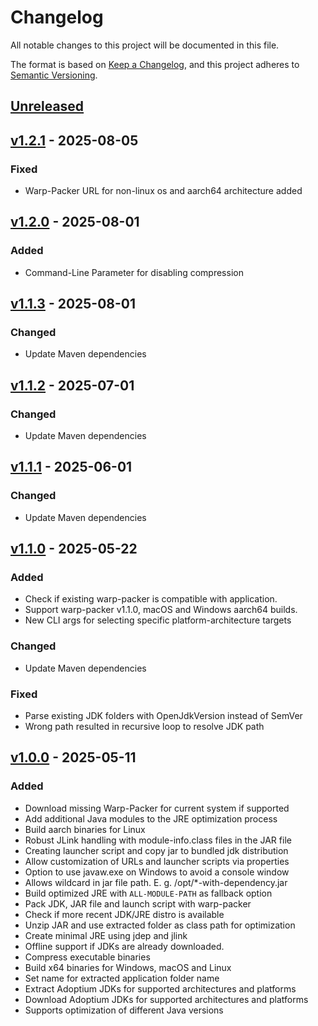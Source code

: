 # Changelog

All notable changes to this project will be documented in this file.

The format is based on [Keep a Changelog](https://keepachangelog.com/en/1.0.0/),
and this project adheres to [Semantic Versioning](https://semver.org/spec/v2.0.0.html).

## [Unreleased]

## [v1.2.1] - 2025-08-05
### Fixed
- Warp-Packer URL for non-linux os and aarch64 architecture added

## [v1.2.0] - 2025-08-01
### Added
- Command-Line Parameter for disabling compression

## [v1.1.3] - 2025-08-01
### Changed
- Update Maven dependencies

## [v1.1.2] - 2025-07-01
### Changed
- Update Maven dependencies

## [v1.1.1] - 2025-06-01
### Changed
- Update Maven dependencies

## [v1.1.0] - 2025-05-22
### Added
- Check if existing warp-packer is compatible with application.
- Support warp-packer v1.1.0, macOS and Windows aarch64 builds.
- New CLI args for selecting specific platform-architecture targets

### Changed
- Update Maven dependencies

### Fixed
- Parse existing JDK folders with OpenJdkVersion instead of SemVer
- Wrong path resulted in recursive loop to resolve JDK path

## [v1.0.0] - 2025-05-11
### Added
- Download missing Warp-Packer for current system if supported
- Add additional Java modules to the JRE optimization process
- Build aarch binaries for Linux
- Robust JLink handling with module-info.class files in the JAR file
- Creating launcher script and copy jar to bundled jdk distribution
- Allow customization of URLs and launcher scripts via properties
- Option to use javaw.exe on Windows to avoid a console window
- Allows wildcard in jar file path. E. g. /opt/*-with-dependency.jar
- Build optimized JRE with `ALL-MODULE-PATH` as fallback option
- Pack JDK, JAR file and launch script with warp-packer
- Check if more recent JDK/JRE distro is available
- Unzip JAR and use extracted folder as class path for optimization
- Create minimal JRE using jdep and jlink
- Offline support if JDKs are already downloaded.
- Compress executable binaries
- Build x64 binaries for Windows, macOS and Linux
- Set name for extracted application folder name
- Extract Adoptium JDKs for supported architectures and platforms
- Download Adoptium JDKs for supported architectures and platforms
- Supports optimization of different Java versions

[unreleased]: https://github.com/kirbylink/java-warp4j/compare/main...HEAD
[v1.2.1]: https://github.com/kirbylink/java-warp4j/compare/v1.2.0...v1.2.1
[v1.2.0]: https://github.com/kirbylink/java-warp4j/compare/v1.1.3...v1.2.0
[v1.1.3]: https://github.com/kirbylink/java-warp4j/compare/v1.1.2...v1.1.3
[v1.1.2]: https://github.com/kirbylink/java-warp4j/compare/v1.1.1...v1.1.2
[v1.1.1]: https://github.com/kirbylink/java-warp4j/compare/v1.1.0...v1.1.1
[v1.1.0]: https://github.com/kirbylink/java-warp4j/compare/v1.0.0...v1.1.0
[v1.0.0]: https://github.com/kirbylink/java-warp4j/releases/tag/v1.0.0
